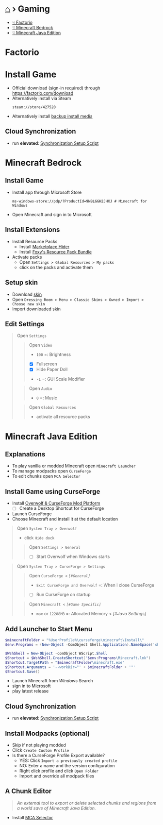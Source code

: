 # [⌂](../README.md) › Gaming

- [☟ Factorio](#factorio)
- [☟ Minecraft Bedrock](#minecraft-bedrock)
- [☟ Minecraft Java Edition](#minecraft-java-edition)

# Factorio

# Install Game

- Official download (sign-in required) through https://factorio.com/download
- Alternatively install via Steam
    ```
    steam://store/427520
    ```
- Alternatively install [backup install media](https://1drv.ms/u/s!AiuslRJoLisdmc8ZYCvsmPYhmjYc4g?e=j7OnHZ)


## Cloud Synchronization

- run **elevated**: [Synchronization Setup Script](Setup-Factorio.ps1)


# Minecraft Bedrock

## Install Game
- Install app through Microsoft Store
    ```
    ms-windows-store://pdp/?ProductId=9NBLGGH2JHXJ # Minecraft for Windows
    ```
- Open Minecraft and sign in to Microsoft

## Install Extensions
- Install Resource Packs
    - Install [Marketplace Hider](https://mcpedl.com/marketplace-remover-resource-pack/)
    - Install [Foxy's Resource Pack Bundle](https://foxynotail.com/resource-packs/foxys-resource-pack/)
- Activate packs
  - Open `Settings > Global Resources > My packs`
  - click on the packs and activate them

## Setup skin
- Download [skin](https://minecraft.tools/download-skin/Yetenol)
- Open `Dressing Room > Menu > Classic Skins > Owned > Import > Choose new skin`
- Import downloaded skin

## Edit Settings
> Open `Settings`
>> Open `Video`
>> - `100` =: Brightness
>> - [x] Fullscreen
>> - [x] Hide Paper Doll
>> - `-1` =: GUI Scale Modifier
>
>> Open `Audio`
>> - `0` =: Music
>
>> Open `Global Resources`
>> - activate all resource packs



# Minecraft Java Edition

## Explanations
- To play vanilla or modded Minecraft open `Minecraft Launcher`
- To manage modpacks open `CurseForge`
- To edit chunks open `MCA Selector`

## Install Game using CurseForge
- Install [Overwolf & CurseForge Mod Platform](https://download.curseforge.com/)
  - [ ] Create a Desktop Shortcut for CurseForge
- Launch CurseForge
- Choose Minecraft and install it at the default location
  
> Open `System Tray > Overwolf`
> - click `Hide dock`
>> Open `Settings > General`
>> - [ ] Start Overwolf when Windows starts

> Open `System Tray > CurseForge > Settings`
>> Open `CurseForge <` _`[#General]`_
>> - `Exit CurseForge and Overwolf` =: When I close CurseForge
>> - [ ] Run CurseForge on startup
>
>> Open `Minecraft <` _`[#Game Specific]`_
>> - `max` or `12288MB` =: Allocated Memory < _[#Java Settings]_


## Add Launcher to Start Menu
```powershell
$minecraftFolder = "%UserProfile%\curseforge\minecraft\Install\"
$env:Programs = (New-Object -ComObject Shell.Application).NameSpace('shell:Programs').Self.Path

$WshShell = New-Object -comObject WScript.Shell
$Shortcut = $WshShell.CreateShortcut("$env:Programs\Minecraft.lnk")
$Shortcut.TargetPath = "$minecraftFolder\minecraft.exe"
$Shortcut.Arguments = '--workDir="' + $minecraftFolder + '"'
$Shortcut.Save()
```

- Launch Minecraft from _Windows_ Search
- sign in to Microsoft
- play latest release

## Cloud Synchronization
- run **elevated**: [Synchronization Setup Script](Setup-MinecraftJava.ps1)

## Install Modpacks (optional)
- Skip if not playing modded
- Click `Create Custom Profile`
- Is there a CurseForge Profile Export available?
  - YES: Click `Import a previously created profile`
  - NO: Enter a name and the version configuration
  - Right click profile and click `Open Folder`
  - Import and override all modpack files


## A Chunk Editor
> _An external tool to export or delete selected chunks and regions from a world save of Minecraft Java Edition._
- Install [MCA Selector](https://github.com/Querz/mcaselector/releases/latest)